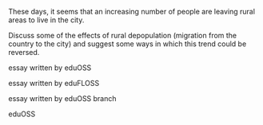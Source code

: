 These days, it seems that an increasing number of people are leaving rural areas to live in the city.

Discuss some of the effects of rural depopulation (migration from the country to the city) and suggest some ways in which this trend could be reversed. 


essay written by eduOSS

essay written by eduFLOSS

essay written by eduOSS branch

eduOSS
